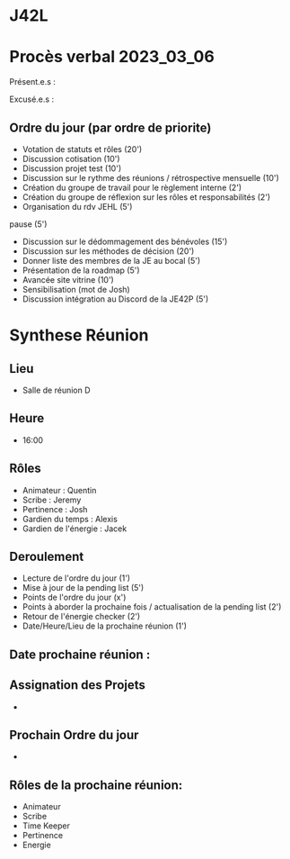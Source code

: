 
# J42L

# Procès verbal 2023_03_06


Présent.e.s :


Excusé.e.s : 


## Ordre du jour (par ordre de priorite)
- Votation de statuts et rôles (20')
- Discussion cotisation (10')
- Discussion projet test (10')
- Discussion sur le rythme des réunions / rétrospective mensuelle (10')
- Création du groupe de travail pour le règlement interne (2')
- Création du groupe de réflexion sur les rôles et responsabilités (2')
- Organisation du rdv JEHL (5')

pause (5')
- Discussion sur le dédommagement des bénévoles (15')
- Discussion sur les méthodes de décision (20')
- Donner liste des membres de la JE au bocal (5')
- Présentation de la roadmap (5')
- Avancée site vitrine (10')
- Sensibilisation (mot de Josh)
- Discussion intégration au Discord de la JE42P (5')

# Synthese Réunion

## Lieu

- Salle de réunion D

## Heure

- 16:00

## Rôles

- Animateur : Quentin
- Scribe : Jeremy
- Pertinence : Josh
- Gardien du temps : Alexis
- Gardien de l'énergie : Jacek

## Deroulement
- Lecture de l'ordre du jour (1')
- Mise à jour de la pending list (5')
- Points de l'ordre du jour (x')
- Points à aborder la prochaine fois / actualisation de la pending list (2')
- Retour de l'énergie checker (2')
- Date/Heure/Lieu de la prochaine réunion (1')


## Date prochaine réunion : 

## Assignation des Projets

-

## Prochain Ordre du jour

-

## Rôles de la prochaine réunion: 

- Animateur
- Scribe
- Time Keeper
- Pertinence
- Energie
